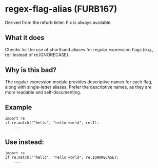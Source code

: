 # regex-flag-alias (FURB167)
Derived from the refurb linter.
Fix is always available.
## What it does
Checks for the use of shorthand aliases for regular expression flags
(e.g., re.I instead of re.IGNORECASE).
## Why is this bad?
The regular expression module provides descriptive names for each flag,
along with single-letter aliases. Prefer the descriptive names, as they
are more readable and self-documenting.
## Example
```
import re
if re.match("^hello", "hello world", re.I):
    ...
```
## Use instead:
```
import re
if re.match("^hello", "hello world", re.IGNORECASE):
    ...
```